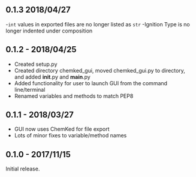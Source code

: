 ## 0.1.3 2018/04/27
-`int` values in exported files are no longer listed as `str`
-Ignition Type is no longer indented under composition

## 0.1.2 - 2018/04/25
- Created setup.py
- Created directory chemked_gui, moved chemked_gui.py to directory, and added __init__.py and __main__.py
- Added functionality for user to launch GUI from the command line/terminal
- Renamed variables and methods to match PEP8

## 0.1.1 - 2018/03/27
- GUI now uses ChemKed for file export
- Lots of minor fixes to variable/method names

## 0.1.0 - 2017/11/15
Initial release.